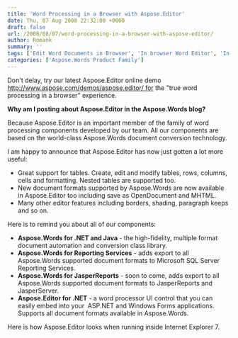 ```yaml
---
title: 'Word Processing in a Browser with Aspose.Editor'
date: Thu, 07 Aug 2008 22:32:00 +0000
draft: false
url: /2008/08/07/word-processing-in-a-browser-with-aspose-editor/
author: Romank
summary: ''
tags: ['Edit Word Documents in Browser', 'In browser Word Editor', 'In-Browser Editor for Word Documents']
categories: ['Aspose.Words Product Family']
---
```


Don't delay, try our latest Aspose.Editor online demo http://www.aspose.com/demos/aspose.editor/ for the "true word processing in a browser" experience.

**Why am I posting about Aspose.Editor in the Aspose.Words blog?**

Because Aspose.Editor is an important member of the family of word processing components developed by our team. All our components are based on the world-class Aspose.Words document conversion technology.

I am happy to announce that Aspose.Editor has now just gotten a lot more useful:

*   Great support for tables. Create, edit and modify tables, rows, columns, cells and formatting. Nested tables are supported too.
*   New document formats supported by Aspose.Words are now available in Aspose.Editor too including save as OpenDocument and MHTML.
*   Many other editor features including borders, shading, paragraph keeps and so on.

Here is to remind you about all of our components:

*   **Aspose.Words for .NET and Java** - the high-fidelity, multiple format document automation and conversion class library.
*   **Aspose.Words for Reporting Services** - adds export to all Aspose.Words supported document formats to Microsoft SQL Server Reporting Services.
*   **Aspose.Words for JasperReports** - soon to come, adds export to all Aspose.Words supported document formats to JasperReports and JasperServer.
*   **Aspose.Editor for .NET** - a word processor UI control that you can easily embed into your  ASP.NET and Windows Forms applications. Supports all document formats available in Aspose.Words.

Here is how Aspose.Editor looks when running inside Internet Explorer 7.








